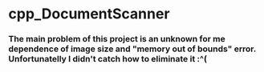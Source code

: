 # cpp_DocumentScanner
### The main problem of this project is an unknown for me dependence of image size and "memory out of bounds" error. Unfortunatelly I didn't catch how to eliminate it :^(
